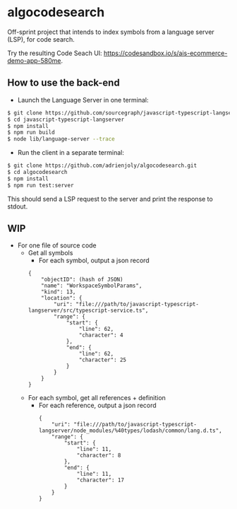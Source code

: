# algocodesearch

Off-sprint project that intends to index symbols from a language server (LSP), for code search.

Try the resulting Code Seach UI: https://codesandbox.io/s/ais-ecommerce-demo-app-580me.

## How to use the back-end

- Launch the Language Server in one terminal:

```sh
$ git clone https://github.com/sourcegraph/javascript-typescript-langserver.git
$ cd javascript-typescript-langserver
$ npm install
$ npm run build
$ node lib/language-server --trace
```

- Run the client in a separate terminal:

```sh
$ git clone https://github.com/adrienjoly/algocodesearch.git
$ cd algocodesearch
$ npm install
$ npm run test:server
```

This should send a LSP request to the server and print the response to stdout.

## WIP

* For one file of source code
    * Get all symbols
        * For each symbol, output a json record
        ```
        {
            "objectID": (hash of JSON)
            "name": "WorkspaceSymbolParams",
            "kind": 13,
            "location": {
                "uri": "file:///path/to/javascript-typescript-langserver/src/typescript-service.ts",
                "range": {
                    "start": {
                        "line": 62,
                        "character": 4
                    },
                    "end": {
                        "line": 62,
                        "character": 25
                    }
                }
            }
        }
        ```
    * For each symbol, get all references + definition
        * For each reference, output a json record
            ```
            {
                "uri": "file:///path/to/javascript-typescript-langserver/node_modules/%40types/lodash/common/lang.d.ts",
                "range": {
                    "start": {
                        "line": 11,
                        "character": 8
                    },
                    "end": {
                        "line": 11,
                        "character": 17
                    }
                }
            }
            ```
